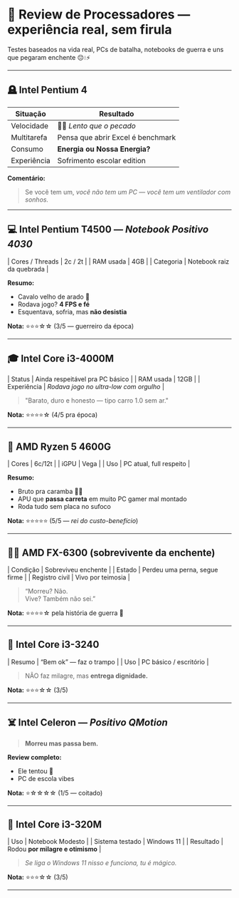 # 🧠 Review de Processadores — experiência real, sem firula

Testes baseados na vida real, PCs de batalha, notebooks de guerra e uns que pegaram enchente 😔💧⚡

---

## 🪦 Intel Pentium 4

| Situação | Resultado |
|---|---|
Velocidade | 🚶‍♂️ *Lento que o pecado*  
Multitarefa | Pensa que abrir Excel é benchmark  
Consumo | **Energia ou Nossa Energia?**  
Experiência | Sofrimento escolar edition  

**Comentário:**  
> Se você tem um, *você não tem um PC — você tem um ventilador com sonhos.*

---

## 💻 Intel Pentium T4500 — *Notebook Positivo 4030*

| Cores / Threads | 2c / 2t |
| RAM usada | 4GB |
| Categoria | Notebook raiz da quebrada |

**Resumo:**
- Cavalo velho de arado 🐴
- Rodava jogo? **4 FPS e fé**
- Esquentava, sofria, mas **não desistia**

**Nota:** ⭐⭐⭐☆☆ (3/5 — guerreiro da época)

---

## 🎓 Intel Core i3-4000M

| Status | Ainda respeitável pra PC básico |
| RAM usada | 12GB |
| Experiência | *Rodava jogo no ultra-low com orgulho* |

> "Barato, duro e honesto — tipo carro 1.0 sem ar."

**Nota:** ⭐⭐⭐⭐☆ (4/5 pra época)

---

## 🥶 AMD Ryzen 5 4600G

| Cores | 6c/12t |
| iGPU | Vega |
| Uso | PC atual, full respeito |

**Resumo:**
- Bruto pra caramba 💪🔥
- APU que **passa carreta** em muito PC gamer mal montado
- Roda tudo sem placa no sufoco

**Nota:** ⭐⭐⭐⭐⭐ (5/5 — *rei do custo-benefício*)

---

## 🧟‍♂️ AMD FX-6300 (sobrevivente da enchente)

| Condição | Sobreviveu enchente |
| Estado | Perdeu uma perna, segue firme |
| Registro civil | Vivo por teimosia |

> “Morreu? Não.  
> Vive? Também não sei.”  

**Nota:** ⭐⭐⭐⭐☆ pela história de guerra 🫡

---

## 🧊 Intel Core i3-3240

| Resumo | “Bem ok” — faz o trampo |
| Uso | PC básico / escritório |

> NÃO faz milagre, mas **entrega dignidade.**

**Nota:** ⭐⭐⭐☆☆ (3/5)

---

## ☠️ Intel Celeron — *Positivo QMotion*

> **Morreu mas passa bem.**

**Review completo:**  
- Ele tentou 🙏  
- PC de escola vibes  

**Nota:** ⭐☆☆☆☆ (1/5 — coitado)

---

## 🧳 Intel Core i3-320M

| Uso | Notebook Modesto |
| Sistema testado | Windows 11 |
| Resultado | Rodou **por milagre e otimismo** |

> *Se liga o Windows 11 nisso e funciona, tu é mágico.*

**Nota:** ⭐⭐⭐☆☆ (3/5)

---

